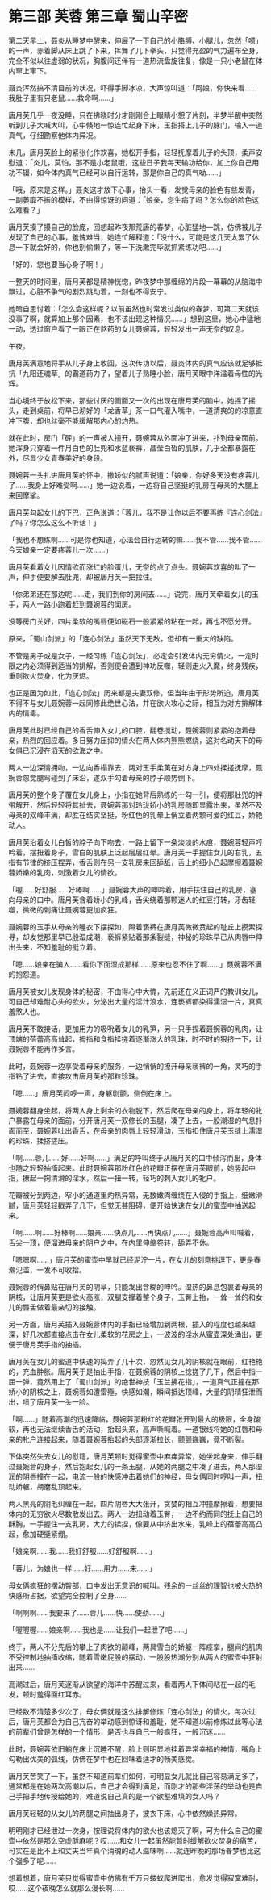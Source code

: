 # 第三部 芙蓉 第三章 蜀山辛密

第二天早上，聂炎从睡梦中醒来，伸展了一下自己的小胳膊、小腿儿，忽然「噫」的一声，赤着脚从床上跳了下来，挥舞了几下拳头，只觉得充盈的气力遍布全身，完全不似以往虚弱的状况，胸腹间还伴有一道热流盘旋往复，像是一只小老鼠在体内窜上窜下。

聂炎浑然搞不清目前的状况，吓得手脚冰凉，大声惊叫道：「阿娘，你快来看……我肚子里有只老鼠……救命啊……」

唐月芙几乎一夜没睡，只在拂晓时分才刚刚合上眼睛小憩了片刻，半梦半醒中突然听到儿子大喊大叫，心中倏地一惊连忙起身下床，玉指搭上儿子的脉门，输入一道真气，仔细勘察他体内异况。

未几，唐月芙脸上的紧张化作欢喜，她松开手指，轻轻抚摩着儿子的头顶，柔声安慰道：「炎儿，莫怕，那不是小老鼠哦，这些日子我每天输功给你，加上你自己用功不辍，如今体内真气已经可以自行运转，那是你自己的真气呦……」

「哦，原来是这样。」聂炎这才放下心事，抬头一看，发觉母亲的脸色有些发青，一副萎靡不振的模样，不由得惊讶的问道：「娘亲，您生病了吗？怎么你的脸色这么难看？」

唐月芙摸了摸自己的脸庞，回想起昨夜那荒唐的春梦，心脏猛地一跳，仿佛被儿子发现了自己的心事，羞愧难当，她连忙解释道：「没什么，可能是这几天太累了休息一下就会好的，你也别偷懒了，等一下洗漱完毕就抓紧练功吧……」

「好的，您也要当心身子啊！」

一整天的时间里，唐月芙都是精神恍惚，昨夜梦中那缠绵的片段一幕幕的从脑海中飘过，心脏不争气的剧烈跳动着，一刻也不得安宁。

她暗自思忖着：「怎么会这样呢？以前虽然也时常发过类似的春梦，可第二天就该没事了啊，就算加上那个因素，也不该出现这种情况……」想到这里，她心中猛地一动，透过窗户看了一眼正在熬药的女儿聂婉蓉，轻轻发出一声无奈的叹息。

午夜。

唐月芙满意地将手从儿子身上收回，这次传功以后，聂炎体内的真气应该就足够抵抗「九阳还魂草」的霸道药力了，望着儿子熟睡小脸，唐月芙眼中洋溢着母性的光辉。

当心境终于放松下来，那些讨厌的画面又一次的出现在唐月芙的脑中，她摇了摇头，走到桌前，将早已沏好的「龙香草」茶一口气灌入嘴中，一道清爽的的凉意直冲下腹，却也丝毫不能缓解那内心的灼热。

就在此时，房门「砰」的一声被人撞开，聂婉蓉从外面冲了进来，扑到母亲面前。她浑身只穿着一件月白色的肚兜和水蓝亵裤，晶莹白皙的肌肤，几乎全都暴露在外，尽显少女青春美好的身段。

聂婉蓉一头扎进唐月芙的怀中，撒娇似的腻声说道：「娘亲，你好多天没有疼蓉儿了……我身上好难受啊……」她一边说着，一边将自己坚挺的乳房在母亲的大腿上来回摩挲。

唐月芙勾起女儿的下巴，正色说道：「蓉儿，我不是让你以后不要再练『连心剑法』了吗？你怎么这么不听话！」

「我也不想练啊……可是你也知道，心法会自行运转的嘛……我不管……我不管……今天娘亲一定要疼蓉儿一次……」

唐月芙看着女儿因情欲而涨红的脸蛋儿，无奈的点了点头。聂婉蓉欢喜的叫了一声，伸手便要解去肚兜，却被唐月芙一把拉住。

「你弟弟还在那边呢……走，我们到你的房间去……」说完，唐月芙牵着女儿的玉手，两人一路小跑着赶到聂婉蓉的闺房。

没等房门关好，四片柔软的嘴唇便如磁石一般紧紧的粘在一起，再也不愿分开。

原来，「蜀山剑派」的「连心剑法」虽然天下无敌，但却有一重大的缺陷。

不管是男子或是女子，一经习练「连心剑法」，必定会引发体内无穷情火，一定时限之内必须得到适当的排解，否则便会遭到神功反噬，轻则走火入魔，终身残疾，重则欲火焚身，化为灰烬。

也正是因为如此，「连心剑法」历来都是夫妻双修，但当年由于形势所迫，唐月芙不得不与女儿聂婉蓉一起同修此绝世心法，并在欲火攻心之际，相互为对方排解体内的情毒。

唐月芙此时已经自己的香舌伸入女儿的口腔，翻卷搅动，聂婉蓉则紧紧的抱着母亲，热烈的回应着。多日努力压抑的情火在两人体内熊熊燃烧，这对名动天下的母女俱已沉浸在滔天的欲海之中。

两人一边深情拥吻，一边向香榻靠去，两对玉手柔荑在对方身上四处揉搓抚摩，聂婉蓉忽觉腿弯碰到了床沿，遂双手勾着母亲的脖子顺势倒下。

唐月芙的整个身子覆在女儿身上，小指在她背后熟练的一勾一引，便将那肚兜的袢带解开，然后轻轻将其扯去，聂婉蓉那对玲珑娇小的乳房随即显露出来，虽然不及母亲的双峰丰满，却胜在结实坚挺，粉红色的乳晕上俏立着两颗可爱的红豆，娇艳动人。

唐月芙沿着女儿白皙的脖子向下吻去，一路上留下一条淡淡的水痕，聂婉蓉轻声哼吟着，摆扭着身子，雪白的肌肤上泛起层层红晕。唐月芙一手握住女儿的右乳，五指有节律的挤压捏弄，香舌则在另一支乳房来回舔舐，舌上的细小凸起摩擦着聂婉蓉娇嫩的乳肉，刺激着女儿的情欲。

「喔……好舒服……好棒啊……」聂婉蓉大声的呻吟着，用手扶住自己的乳房，塞向母亲的口中。唐月芙含着娇小的乳峰，舌尖绕着那颗迷人的红豆打转，牙齿轻噬，微微的刺痛让聂婉蓉更加疯狂。

聂婉蓉的玉手从母亲的睡衣下摆探如，隔着亵裤在唐月芙微微贲起的耻丘上摸索探寻，却发觉那里早已殷湿成潮，亵裤紧贴着那条裂缝，神秘的珍珠早已从肉唇中伸出头来，不知羞耻的挺立着。

「嗯……娘亲在骗人……看你下面湿成那样……原来也忍不住了啊……」聂婉蓉不满的抱怨道。

唐月芙被女儿发现身体的秘密，不由得心中大愧，先前还在义正词严的教训女儿，可自己却难耐心头的欲火，分泌出大量的淫汁浪水，连亵裤都染得濡湿一片，真真羞煞人也。

唐月芙不敢接话，更加用力的吸吮着女儿的乳笋，另一只手捏着聂婉蓉的乳肉，让顶端的蓓蕾高高耸起，拇指和食指揉搓着逐渐涨大的乳珠，时不时的狠挤一下，让聂婉蓉不能再作多言。

此时，聂婉蓉一边享受着母亲的服务，一边悄悄的撩开母亲亵裤的一角，灵巧的手指钻了进去，直接攻击唐月芙的那粒珍珠。

「嗯……」唐月芙闷哼一声，身躯剧颤，侧倒在床上。

聂婉蓉翻身坐起，将两人身上剩余的衣物脱下，然后爬在母亲的身上，将年轻的牝户暴露在母亲的面前，分开唐月芙一双修长的玉腿，凑了上去，一股潮湿的气息扑面而至，聂婉蓉吐出香舌，在母亲的肉唇上轻轻滑动，玉指扣住唐月芙玉缝上濡湿的珍珠，揉挤搓压。

「啊……蓉儿……好……好啊……」满足的呼叫终于从唐月芙的口中倾泻而出，身体也随之轻轻抽搐起来。此时聂婉蓉那粉红色的花瓣正摆在唐月芙眼前，她竖起中指，撩起一掬清滑的淫水，然后一扭一转，轻巧的刺入女儿的牝户。

花瓣被分到两边，窄小的通道里灼热异常，无数嫩肉缠绕在入侵的手指上，细嫩滑腻，唐月芙轻轻戳弄了几下，但觉无甚阻碍，便开始快速在女儿的蜜壶中抽送起来。

「啊……啊……好棒啊……娘亲……快点儿……再快点儿……」聂婉蓉高声叫喊着，舌尖一顶，便溜进母亲的阴户之中，在内里伸缩卷转，舔弄不休。

「嗯嗯啊……」唐月芙的蜜壶中早就已经泥泞一片，在女儿的刻意挑逗下，更是春潮氾滥，一发不可收拾。

聂婉蓉的俏鼻贴在唐月芙的阴阜，只能发出含糊的呻吟。湿热的鼻息包裹着母亲的阴核，让唐月芙更是欲火高涨，双腿支撑着整个身子，玉臀上抬，一耸一耸的和女儿的唇舌做着最亲切的接触。

另一方面，唐月芙插入聂婉蓉体内的手指已经增加到两根，插入的程度也越来越深，好几次都直接点击在女儿柔软的花房之上，一波波的淫水从蜜壶深处涌出，更便于唐月芙手指的抽插。

唐月芙在女儿的蜜道中快速的捣弄了几十次，忽然见女儿的阴核就在眼前，红艳艳的，充血肿胀。唐月芙于是抽出手指，在聂婉蓉的阴核上捻搓了几下，然后中指一屈一弹，竟然用上了「蜀山剑派」的绝世神技「玉兰拂花指」，一道真气正撞在那娇小的阴核之上，聂婉蓉如遭雷殛，快感如潮，瞬间抵达顶峰，大量的阴精狂泄而出，喷了唐月芙一头一脸。

「啊……」随着高潮的迅速降临，聂婉蓉那粉红的花瓣张开到最大的极限，全身酸软，再也无法继续香舌的活动，抬起头来，高声嘶喊着。一道银线将她的红唇和母亲的牝户连接起来，随着聂婉蓉抬起的头部逐渐拉长，颤颤巍巍，竟不断裂。

下体突然失去女儿的慰籍，唐月芙顿时觉得蜜壶中麻痒异常，她坐起身来，伸手翻过聂婉蓉的身子，然后抱起女儿的一条玉腿，从她的两腿之中凑了进去，两人那湿润的阴唇撞在一起，电流一般的快感冲击着她们的神经，母女俩同时哼叫一声，扭动娇躯，胡磨乱顶起来。

两人黑亮的阴毛纠缠在一起，四片阴唇大大张开，贪婪的相互冲撞摩擦着，想要把体内的无穷欲火尽数散发出去。两人一边扭动着玉臀，一边不约而同的抚上自己的酥胸，一手握住一支乳房，大力的揉捏，像要从中挤出水来，乳峰上的蓓蕾高高凸起，愈加硬挺紧绷。

「娘亲啊……我……我好舒服……好舒服啊……」

「蓉儿，为娘也一样……好……用力……来……」

母女俩疯狂的摆动臀部，口中发出无意识的喊叫。残余的一丝丝的理智也被火热的快感所占据，欲望完全控制了全身……

「啊啊啊……我要来了……蓉儿……快……使劲……」

「喔喔喔……娘亲啊……我也是……让我们一起泄了吧……」

终于，两人不分先后的攀上了肉欲的颠峰，两具雪白的娇躯一阵痉挛，腿间的肌肉不受控制地抽搐收缩，随着雪嫩屁股的摆动，一股股热潮分别从两人的蜜壶中狂射出来……

高潮过后，唐月芙逐渐从欲望的海洋中苏醒过来，看着两人下体间粘在一起的毛发，顿时羞得面红耳赤。

已经数不清楚多少次了，母女俩就是这么排解修炼「连心剑法」的情火，每次过后，唐月芙都会为自己亢奋的举动感到惊讶和羞耻，她不知道以前修炼过此等心法的前辈们曾是怎样的一个情形，是否也与自己一般疯狂，一般沉迷……

此时，聂婉蓉依旧躺在床上沉睡不醒，脸上则明显地挂着异常幸福的神情，嘴角上勾勒出优美的弧线，仿佛在梦中也在回味着适才的畅美感觉。

唐月芙苦笑了一下，虽然不知道前辈们如何，可明显女儿就比自己容易满足多了，通常都是在她两次高潮以后，自己才会得到满足，而刚才的那些淫荡的举动也是自己手把手地传授给她的，难道说自己真的是一个欲壑难填的女人吗？

唐月芙轻轻的从女儿的两腿之间抽出身子，披衣下床，心中依然燥热异常。

明明刚才已经泄过一次身，按理说将体内的欲火也该熄灭了啊，可为什么自己的蜜壶中依然是那么空虚酥麻呢？哎……和女儿一起虽然能暂时缓解欲火焚身的痛苦，可实在是比不上和丈夫当年真个消魂的动人滋味啊……就连昨晚的那场春梦也比这个强多了呢……

想着想着，唐月芙只觉得蜜壶中仿佛有千万只蝼蚁爬进爬出，愈发觉得寂寞难耐，哎……这个夜晚怎么就那么漫长啊……

